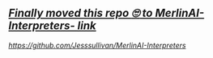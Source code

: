 ## [*Finally moved this repo :roll_eyes: to MerlinAI-Interpreters- link*](https://github.com/Jesssullivan/MerlinAI-Interpreters)

*https://github.com/Jesssullivan/MerlinAI-Interpreters*
